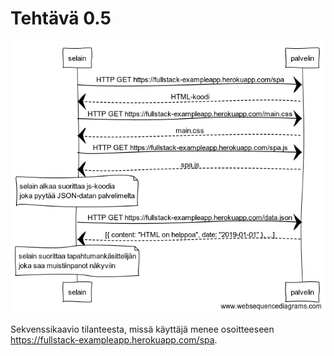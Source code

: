 # Tehtävä 0.5

![Sekvenssikaavio](https://github.com/SIholin/SannaFullStack/blob/master/vko0/images/pic0.5.png)

Sekvenssikaavio tilanteesta, missä käyttäjä menee osoitteeseen https://fullstack-exampleapp.herokuapp.com/spa.
